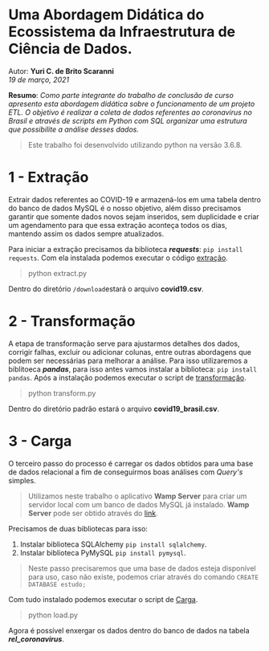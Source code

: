 # Uma Abordagem Didática do Ecossistema da Infraestrutura de Ciência de Dados.

Autor: **Yuri C. de Brito Scaranni**               
*19 de março, 2021*

 
**Resumo**:
*Como parte integrante do trabalho de conclusão de curso apresento esta abordagem didática sobre o funcionamento de um projeto ETL. O objetivo é realizar a coleta de dados referentes ao coronavirus no Brasil e através de scripts em Python com SQL organizar uma estrutura que possibilite a análise desses dados.*
> Este trabalho foi desenvolvido utilizando python na versão 3.6.8.

# 1 - Extração
Extrair dados referentes ao COVID-19 e armazená-los em uma tabela dentro do banco de dados MySQL é o nosso objetivo, além disso precisamos garantir que somente dados novos sejam inseridos, sem duplicidade e criar um agendamento para que essa extração aconteça todos os dias, mantendo assim os dados sempre atualizados.

Para iniciar a extração precisamos da biblioteca ***requests***:  `pip install requests`. Com ela instalada podemos executar o código [extração](https://github.com/yuri-scaranni/Ciencia_de_dados/blob/main/extract.py "extract.py").
> python extract.py

Dentro do diretório `/download`estará o arquivo **covid19.csv**.

# 2 - Transformação

 A etapa de transformação serve para ajustarmos detalhes dos dados, corrigir falhas, excluir ou adicionar colunas, entre outras abordagens que podem ser necessárias para melhorar a análise. Para isso utilizaremos a biblitoeca ***pandas***, para isso antes vamos instalar a biblioteca: `pip install pandas`. Após a instalação podemos executar o script de [transformação](https://github.com/yuri-scaranni/Ciencia_de_dados/blob/main/transform.py "transform.py").
 > python transform.py

Dentro do diretório padrão estará o arquivo **covid19_brasil.csv**.
# 3 - Carga

O terceiro passo do processo é carregar os dados obtidos para uma base de dados relacional a fim de conseguirmos boas análises com *Query's* simples.
> Utilizamos neste trabalho o aplicativo **Wamp Server** para criar um servidor local com um banco de dados MySQL já instalado.
> **Wamp Server** pode ser obtido através do [link](https://www.wampserver.com/en/).

Precisamos de duas bibliotecas para isso:
 1. Instalar biblioteca SQLAlchemy `pip install sqlalchemy`.
 2. Instalar biblioteca PyMySQL `pip install pymysql`.

> Neste passo precisaremos que uma base de dados esteja disponível para uso, caso não existe, podemos criar através do comando `CREATE DATABASE estudo;`

Com tudo instalado podemos executar o script de [Carga](https://github.com/yuri-scaranni/Ciencia_de_dados/blob/main/load.py "load.py").
> python load.py

Agora é possível enxergar os dados dentro do banco de dados na tabela ***rel_coronavirus***.
